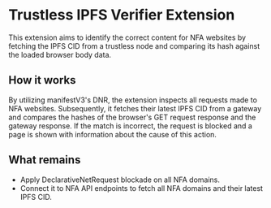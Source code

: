 # Trustless IPFS Verifier Extension

This extension aims to identify the correct content for NFA websites by fetching the IPFS CID from a trustless node and comparing its hash against the loaded browser body data.

## How it works

By utilizing manifestV3's DNR, the extension inspects all requests made to NFA websites. Subsequently, it fetches their latest IPFS CID from a gateway and compares the hashes of the browser's GET request response and the gateway response. If the match is incorrect, the request is blocked and a page is shown with information about the cause of this action.

## What remains

- Apply DeclarativeNetRequest blockade on all NFA domains.
- Connect it to NFA API endpoints to fetch all NFA domains and their latest IPFS CID.
